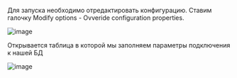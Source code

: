 Для запуска необходимо отредактировать конфигурацию.
Ставим галочку Modify options - Ovveride configuration properties.

![image](https://github.com/South12309/merge_xml/assets/26357330/ac0b8ea1-32bb-40e3-a8cc-6987442ff928)

Открывается таблица в которой мы заполняем параметры подключения к нашей БД

![image](https://github.com/South12309/merge_xml/assets/26357330/57edeba8-ede1-43eb-af94-5752bf7c7004)

